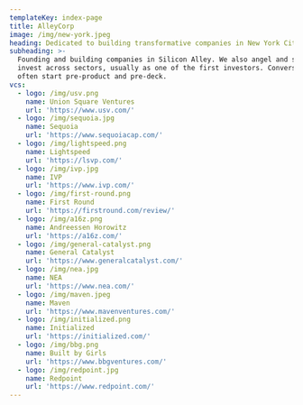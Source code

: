 ```yaml
---
templateKey: index-page
title: AlleyCorp
image: /img/new-york.jpeg
heading: Dedicated to building transformative companies in New York City.
subheading: >-
  Founding and building companies in Silicon Alley. We also angel and seed
  invest across sectors, usually as one of the first investors. Conversations
  often start pre-product and pre-deck.
vcs:
  - logo: /img/usv.png
    name: Union Square Ventures
    url: 'https://www.usv.com/'
  - logo: /img/sequoia.jpg
    name: Sequoia
    url: 'https://www.sequoiacap.com/'
  - logo: /img/lightspeed.png
    name: Lightspeed
    url: 'https://lsvp.com/'
  - logo: /img/ivp.jpg
    name: IVP
    url: 'https://www.ivp.com/'
  - logo: /img/first-round.png
    name: First Round
    url: 'https://firstround.com/review/'
  - logo: /img/a16z.png
    name: Andreessen Horowitz
    url: 'https://a16z.com/'
  - logo: /img/general-catalyst.png
    name: General Catalyst
    url: 'https://www.generalcatalyst.com/'
  - logo: /img/nea.jpg
    name: NEA
    url: 'https://www.nea.com/'
  - logo: /img/maven.jpeg
    name: Maven
    url: 'https://www.mavenventures.com/'
  - logo: /img/initialized.png
    name: Initialized
    url: 'https://initialized.com/'
  - logo: /img/bbg.png
    name: Built by Girls
    url: 'https://www.bbgventures.com/'
  - logo: /img/redpoint.jpg
    name: Redpoint
    url: 'https://www.redpoint.com/'
---
```


